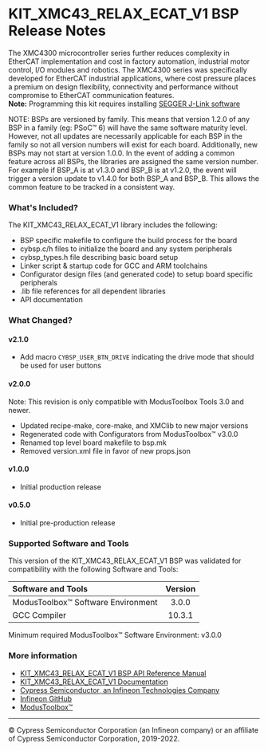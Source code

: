 # KIT_XMC43_RELAX_ECAT_V1 BSP Release Notes
The XMC4300 microcontroller series further reduces complexity in EtherCAT implementation and cost in factory automation, industrial motor control, I/O modules and robotics. The XMC4300 series was specifically developed for EtherCAT industrial applications, where cost pressure places a premium on design flexibility, connectivity and performance without compromise to EtherCAT communication features.     
**Note:**
Programming this kit requires installing 
[SEGGER J-Link software](https://www.segger.com/downloads/jlink/#J-LinkSoftwareAndDocumentationPack)

NOTE: BSPs are versioned by family. This means that version 1.2.0 of any BSP in a family (eg: PSoC™ 6) will have the same software maturity level. However, not all updates are necessarily applicable for each BSP in the family so not all version numbers will exist for each board. Additionally, new BSPs may not start at version 1.0.0. In the event of adding a common feature across all BSPs, the libraries are assigned the same version number. For example if BSP_A is at v1.3.0 and BSP_B is at v1.2.0, the event will trigger a version update to v1.4.0 for both BSP_A and BSP_B. This allows the common feature to be tracked in a consistent way.

### What's Included?
The KIT_XMC43_RELAX_ECAT_V1 library includes the following:
* BSP specific makefile to configure the build process for the board
* cybsp.c/h files to initialize the board and any system peripherals
* cybsp_types.h file describing basic board setup
* Linker script & startup code for GCC and ARM toolchains
* Configurator design files (and generated code) to setup board specific peripherals
* .lib file references for all dependent libraries
* API documentation

### What Changed?
#### v2.1.0
* Add macro `CYBSP_USER_BTN_DRIVE` indicating the drive mode that should be used for user buttons
#### v2.0.0
Note: This revision is only compatible with ModusToolbox Tools 3.0 and newer.
* Updated recipe-make, core-make, and XMClib to new major versions
* Regenerated code with Configurators from ModusToolbox™ v3.0.0
* Renamed top level board makefile to bsp.mk
* Removed version.xml file in favor of new props.json
#### v1.0.0
* Initial production release
#### v0.5.0
* Initial pre-production release

### Supported Software and Tools
This version of the KIT_XMC43_RELAX_ECAT_V1 BSP was validated for compatibility with the following Software and Tools:

| Software and Tools                        | Version |
| :---                                      | :----:  |
| ModusToolbox™ Software Environment        | 3.0.0   |
| GCC Compiler                              | 10.3.1  |

Minimum required ModusToolbox™ Software Environment: v3.0.0

### More information
* [KIT_XMC43_RELAX_ECAT_V1 BSP API Reference Manual][api]
* [KIT_XMC43_RELAX_ECAT_V1 Documentation](https://www.infineon.com/cms/en/product/evaluation-boards/kit_xmc43_relax_ecat_v1/)
* [Cypress Semiconductor, an Infineon Technologies Company](http://www.cypress.com)
* [Infineon GitHub](https://github.com/infineon)
* [ModusToolbox™](https://www.cypress.com/products/modustoolbox-software-environment)

[api]: https://infineon.github.io/TARGET_KIT_XMC43_RELAX_ECAT_V1/html/modules.html

---
© Cypress Semiconductor Corporation (an Infineon company) or an affiliate of Cypress Semiconductor Corporation, 2019-2022.